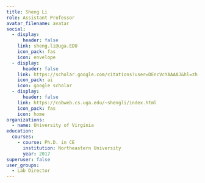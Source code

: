 ```yaml
---
title: Sheng Li
role: Assistant Professor
avatar_filename: avatar
social:
  - display:
      header: false
    link: sheng.li@uga.EDU
    icon_pack: fas
    icon: envelope
  - display:
      header: false
    link: https://scholar.google.com/citations?user=DEncVcYAAAAJ&hl=zh-CN
    icon_pack: ai
    icon: google scholar
  - display:
      header: false
    link: https://cobweb.cs.uga.edu/~shengli/index.html
    icon_pack: fas
    icon: home
organizations:
  - name: University of Virginia
education:
  courses:
    - course: Ph.D. in CE
      institution: Northeastern University
      year: 2017
superuser: false
user_groups:
  - Lab Director
---
```


